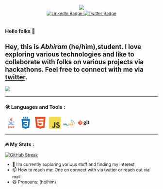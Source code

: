<div id="header" align="center">
  <img src="https://media.giphy.com/media/M9gbBd9nbDrOTu1Mqx/giphy.gif" width="100"/>
</div>
<div id="badges" align="center">
  <a href="https://linkedin.com/in/abhiram-gullapalli-7968781b7">
    <img src="https://img.shields.io/badge/LinkedIn-blue?style=for-the-badge&logo=linkedin&logoColor=white" alt="LinkedIn Badge"/>
  </a>
  <a href="https://twitter.com/gullapalli_abhi">
    <img src="https://img.shields.io/badge/Twitter-blue?style=for-the-badge&logo=twitter&logoColor=white" alt="Twitter Badge"/>
  </a></br>
  <img src="https://komarev.com/ghpvc/?username=gullapalli9482&style=flat-square&color=blue" alt=""/>
</div>

### Hello folks 👋
##  Hey, this is *Abhiram* (he/him),student. I love exploring various **technologies** and like to collaborate with folks on various projects via hackathons. Feel free to connect with me via [twitter](https://twitter.com/gullaalli_abhi).

<img 
   src="https://github-readme-stats.vercel.app/api?username=Abhiram-Gullapalli&show_icons=true&theme=tokyonight" 
/>





---

### :hammer_and_wrench: Languages and Tools :
<div>
  <img src="https://github.com/devicons/devicon/blob/master/icons/java/java-original-wordmark.svg" title="Java" alt="Java" width="40" height="40"/>&nbsp;
  <img src="https://github.com/devicons/devicon/blob/master/icons/css3/css3-plain-wordmark.svg"  title="CSS3" alt="CSS" width="40" height="40"/>&nbsp;
  <img src="https://github.com/devicons/devicon/blob/master/icons/html5/html5-original.svg" title="HTML5" alt="HTML" width="40" height="40"/>&nbsp;
  <img src="https://github.com/devicons/devicon/blob/master/icons/javascript/javascript-original.svg" title="JavaScript" alt="JavaScript" width="40" height="40"/>&nbsp;
  <img src="https://github.com/devicons/devicon/blob/master/icons/mysql/mysql-original-wordmark.svg" title="MySQL"  alt="MySQL" width="40" height="40"/>&nbsp;
  <img src="https://github.com/devicons/devicon/blob/master/icons/git/git-original-wordmark.svg" title="Git" **alt="Git" width="40" height="40"/>
</div>

---

### :fire: My Stats :
[![GitHub Streak](http://github-readme-streak-stats.herokuapp.com?user=Abhiram-Gullapalli&theme=solarized-dark&date_format=M%20j%5B%2C%20Y%5D)](https://git.io/streak-stats)
<!--
**gullapalli9482/gullapalli9482** is a ✨ _special_ ✨ repository because its `README.md` (this file) appears on your GitHub profile.

Here are some ideas to get you started: -->

- 🌱 I’m currently exploring various stuff and finding my interest
- 📫 How to reach me: One cn connect with via twitter or reach out via mail.
- 😄 Pronouns: (he\him)


